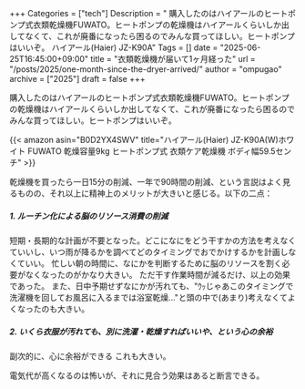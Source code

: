 +++
Categories = ["tech"]
Description = " 購入したのはハイアールのヒートポンプ式衣類乾燥機FUWATO。ヒートポンプの乾燥機はハイアールくらいしか出してなくて、これが廃番になったら困るのでみんな買ってほしい。ヒートポンプはいいぞ。     ハイアール(Haier) JZ-K90A"
Tags = []
date = "2025-06-25T16:45:00+09:00"
title = "衣類乾燥機が届いて1ヶ月経った"
url = "/posts/2025/one-month-since-the-dryer-arrived/"
author = "ompugao"
archive = ["2025"]
draft = false
+++

<body>
<p>購入したのはハイアールのヒートポンプ式衣類乾燥機FUWATO。ヒートポンプの乾燥機はハイアールくらいしか出してなくて、これが廃番になったら困るのでみんな買ってほしい。ヒートポンプはいいぞ。</p>

<p></p>

{{< amazon asin="B0D2YX4SWV" title="ハイアール(Haier) JZ-K90A(W)ホワイト FUWATO 乾燥容量9kg ヒートポンプ式 衣類ケア乾燥機 ボディ幅59.5センチ" >}}

<p>乾燥機を買ったら一日15分の削減、一年で90時間の削減、という言説はよく見るものの、それ以上に精神上のメリットが大きいと感じる。以下の二点：</p>

<h5 id="1-ルーチン化による脳のリソース消費の削減">1. ルーチン化による脳のリソース消費の削減</h5>

<p>短期・長期的な計画が不要となった。どこになにをどう干すかの方法を考えなくていいし、いつ雨が降るかを調べてどのタイミングでおでかけするかを計画しなくていい。
忙しい朝の時間に、なにかを判断するために脳のリソースを割く必要がなくなったのがかなり大きい。
ただ干す作業時間が減るだけ、以上の効果であった。
また、日中予期せずなにかが汚れても、"ｳｯじゃあこのタイミングで洗濯機を回してお風呂に入るまでは浴室乾燥…"と頭の中で(あまり)考えなくてよくなったのも大きい。</p>

<h5 id="2-いくら衣服が汚れても別に洗濯乾燥すればいいやという心の余裕">2. いくら衣服が汚れても、別に洗濯・乾燥すればいいや、という心の余裕</h5>

<p>副次的に、心に余裕ができる これも大きい。</p>

<p>電気代が高くなるのは怖いが、それに見合う効果はあると断言できる。</p>
</body>
